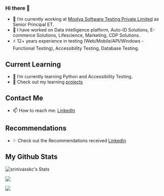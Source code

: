 ### Hi there 👋


<!--
**srinivasskc/srinivasskc** is a ✨ _special_ ✨ repository because its `README.md` (this file) appears on your GitHub profile.
Here are some ideas to get you started:
-->

- 🔭 I’m currently working at [Moolya Software Testing Private Limited](https://moolya.com/) as Senior Principal ET.
- 🎁 I have worked on Data intelligence platform, Auto-ID Solutions, E-commerce Solutions, Lifescience, Marketing, CDP Solutions.
- ⚡ 12+ years experience in testing (Web/Mobile/API/Windows - Functional Testing), Accessibility Testing, Database Testing.

## Current Learning
- 🌱 I’m currently learning Python and Accessibility Testing.
- 📑 Check out my learning [projects](https://bit.ly/skcrepos)

## Contact Me
- 📫 How to reach me: [LinkedIn](https://bit.ly/skclinkedin)

## Recommendations
- ✨ Check out the Recommendations received [LinkedIn](https://bit.ly/skclinkrecom)

## My Github Stats
![srinivasskc's Stats](https://github-readme-stats.vercel.app/api?username=srinivasskc&theme=cobalt&show_icons=true&hide_border=false&count_private=true)

![](https://komarev.com/ghpvc/?username=srinivasskc)


![](https://hit.yhype.me/github/profile?user_id=26836928)



